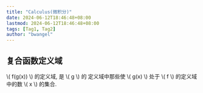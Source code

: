 ```yaml
---
title: "Calculus(微积分)"
date: 2024-06-12T18:46:48+08:00
lastmod: 2024-06-12T18:46:48+08:00
tags: [Tag1, Tag2]
author: "bwangel"
---
```


## 复合函数定义域

\\( f(g(x)) \\) 的定义域, 是 \\( g \\) 的 定义域中那些使 \\( g(x) \\) 处于 \\( f \\) 的定义域中的数 \\( x \\) 的集合.
